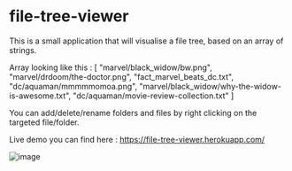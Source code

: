 # file-tree-viewer

This is a small application that will visualise a file tree, based on an array of strings.

Array looking like this : [
  "marvel/black_widow/bw.png",
  "marvel/drdoom/the-doctor.png",
  "fact_marvel_beats_dc.txt",
  "dc/aquaman/mmmmmomoa.png",
  "marvel/black_widow/why-the-widow-is-awesome.txt",
  "dc/aquaman/movie-review-collection.txt"
]

You can add/delete/rename folders and files by right clicking on the targeted file/folder.

Live demo you can find here : https://file-tree-viewer.herokuapp.com/

![image](https://user-images.githubusercontent.com/77095105/154500664-8b21589a-002b-428c-9f37-15975eb67ad4.png)
